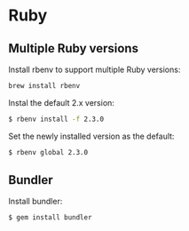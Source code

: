 # Ruby

## Multiple Ruby versions
Install rbenv to support multiple Ruby versions:

```bash
brew install rbenv
```

Instal the default 2.x version:

```bash
$ rbenv install -f 2.3.0
```

Set the newly installed version as the default:

```bash
$ rbenv global 2.3.0
```


## Bundler
Install bundler:

```bash
$ gem install bundler
```
